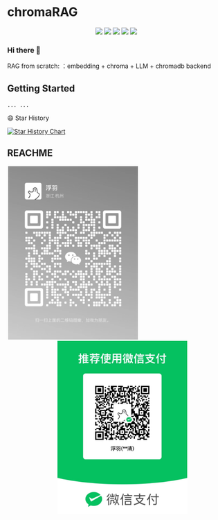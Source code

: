 <!-- ![](assets/Bottom_up.svg) -->
# chromaRAG

<p align="center">
    <a href="https://github.com/Stubblef/chromaRAG"><img src="https://img.shields.io/badge/status-updating-brightgreen.svg"></a>
    <a href="https://github.com/python/cpython"><img src="https://img.shields.io/badge/Python-3.10-FF1493.svg"></a>
    <a href="https://github.com/Stubblef/chromaRAG/graphs/contributors"><img src="https://img.shields.io/github/contributors/Stubblef/chromaRAG?color=blue"></a>
    <a href="https://github.com/Stubblef/chromaRAG/stargazers"><img src="https://img.shields.io/github/stars/Stubblef/chromaRAG.svg?logo=github"></a>
    <a href="https://github.com/Stubblef/chromaRAG/network/members"><img src="https://img.shields.io/github/forks/Stubblef/chromaRAG.svg?color=blue&logo=github"></a>  
</p>



<!-- 从零开始构建检索增强生成项目 -->
### Hi there 👋
RAG from scratch: ：embedding + chroma + LLM + chromadb backend 
<!--   my-icons -->

## Getting Started
    ... ...

😄 Star History

[![Star History Chart](https://api.star-history.com/svg?repos=Stubblef/chromaRAG&type=Date)](https://star-history.com/#Stubblef/chromaRAG&Date)

## REACHME
<!-- - 📫 How to reach me: tsing967@gmail.com -->
<!-- - 💬 wechat ![](assets/wechat.jpg) -->

<!-- - 💬 wechat <img src="assets/wechat.jpg" alt="WeChat QR Code" style="max-width: 2px; height: auto;"> -->
<p align="center">
  <img src="assets/wechat.jpg" width="300" height="400" style="margin-right: 200px">    &nbsp;&nbsp;&nbsp;&nbsp;&nbsp;&nbsp;
  <img src="assets/wepay.jpg" width="300" height="400">
</p>

<!-- ## REACHME

- 📫 如何联系我：tsing967@gmail.com

- 💬 微信：
   <img src="assets/wechat.jpg" alt="WeChat QR Code" style="max-width: 200px; height: auto;"> -->

<!--
**Stubblef/chromaRAG** is a ✨ _special_ ✨ repository because its `README.md` (this file) appears on your GitHub profile.


Here are some ideas to get you started:

- 🔭 I’m currently working on iflytek
- 🌱 I’m currently learning ...
- 👯 I’m looking to collaborate on ...
- 🤔 I’m looking for help with ...
- 💬 Ask me about ...
- 📫 How to reach me: ...
- 😄 Pronouns: ...
- ⚡ Fun fact: ...
-->
